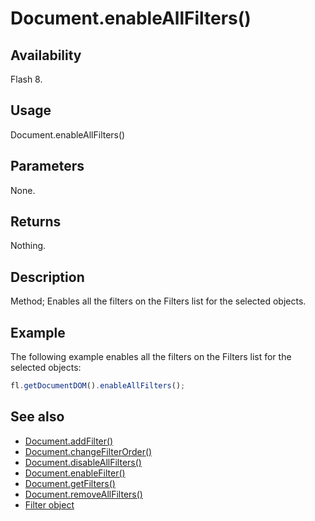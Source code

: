 # Document.enableAllFilters()

## Availability

Flash 8.

## Usage

Document.enableAllFilters()

## Parameters

None.

## Returns

Nothing.

## Description

Method; Enables all the filters on the Filters list for the selected objects.

## Example

The following example enables all the filters on the Filters list for the selected objects:

```javascript
fl.getDocumentDOM().enableAllFilters();
```

## See also

- [Document.addFilter()](../Document_object/Document3.md)
- [Document.changeFilterOrder()](../Document_object/Document29.md)
- [Document.disableAllFilters()](../Document_object/Document46.md)
- [Document.enableFilter()](../Document_object/Document59.md)
- [Document.getFilters()](../Document_object/Document79.md)
- [Document.removeAllFilters()](../Document_object/Document240.md)
- [Filter object](../Filter_object/Filter_summary.md)
